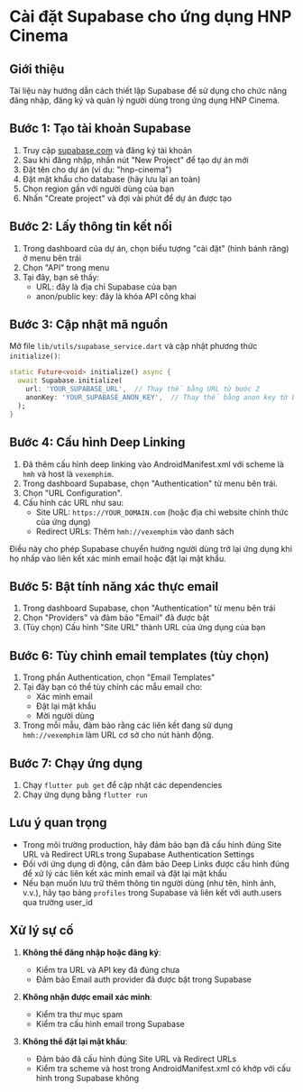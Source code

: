 # Cài đặt Supabase cho ứng dụng HNP Cinema

## Giới thiệu
Tài liệu này hướng dẫn cách thiết lập Supabase để sử dụng cho chức năng đăng nhập, đăng ký và quản lý người dùng trong ứng dụng HNP Cinema.

## Bước 1: Tạo tài khoản Supabase

1. Truy cập [supabase.com](https://supabase.com) và đăng ký tài khoản
2. Sau khi đăng nhập, nhấn nút "New Project" để tạo dự án mới
3. Đặt tên cho dự án (ví dụ: "hnp-cinema")
4. Đặt mật khẩu cho database (hãy lưu lại an toàn)
5. Chọn region gần với người dùng của bạn
6. Nhấn "Create project" và đợi vài phút để dự án được tạo

## Bước 2: Lấy thông tin kết nối

1. Trong dashboard của dự án, chọn biểu tượng "cài đặt" (hình bánh răng) ở menu bên trái
2. Chọn "API" trong menu
3. Tại đây, bạn sẽ thấy:
   - URL: đây là địa chỉ Supabase của bạn
   - anon/public key: đây là khóa API công khai

## Bước 3: Cập nhật mã nguồn

Mở file `lib/utils/supabase_service.dart` và cập nhật phương thức `initialize()`:

```dart
static Future<void> initialize() async {
  await Supabase.initialize(
    url: 'YOUR_SUPABASE_URL',  // Thay thế bằng URL từ bước 2
    anonKey: 'YOUR_SUPABASE_ANON_KEY',  // Thay thế bằng anon key từ bước 2
  );
}
```

## Bước 4: Cấu hình Deep Linking

1. Đã thêm cấu hình deep linking vào AndroidManifest.xml với scheme là `hmh` và host là `vexemphim`.
2. Trong dashboard Supabase, chọn "Authentication" từ menu bên trái.
3. Chọn "URL Configuration".
4. Cấu hình các URL như sau:
   - Site URL: `https://YOUR_DOMAIN.com` (hoặc địa chỉ website chính thức của ứng dụng)
   - Redirect URLs: Thêm `hmh://vexemphim` vào danh sách
   
Điều này cho phép Supabase chuyển hướng người dùng trở lại ứng dụng khi họ nhấp vào liên kết xác minh email hoặc đặt lại mật khẩu.

## Bước 5: Bật tính năng xác thực email

1. Trong dashboard Supabase, chọn "Authentication" từ menu bên trái
2. Chọn "Providers" và đảm bảo "Email" đã được bật
3. (Tùy chọn) Cấu hình "Site URL" thành URL của ứng dụng của bạn

## Bước 6: Tùy chỉnh email templates (tùy chọn)

1. Trong phần Authentication, chọn "Email Templates"
2. Tại đây bạn có thể tùy chỉnh các mẫu email cho:
   - Xác minh email
   - Đặt lại mật khẩu
   - Mời người dùng
3. Trong mỗi mẫu, đảm bảo rằng các liên kết đang sử dụng `hmh://vexemphim` làm URL cơ sở cho nút hành động.

## Bước 7: Chạy ứng dụng

1. Chạy `flutter pub get` để cập nhật các dependencies
2. Chạy ứng dụng bằng `flutter run`

## Lưu ý quan trọng

- Trong môi trường production, hãy đảm bảo bạn đã cấu hình đúng Site URL và Redirect URLs trong Supabase Authentication Settings
- Đối với ứng dụng di động, cần đảm bảo Deep Links được cấu hình đúng để xử lý các liên kết xác minh email và đặt lại mật khẩu
- Nếu bạn muốn lưu trữ thêm thông tin người dùng (như tên, hình ảnh, v.v.), hãy tạo bảng `profiles` trong Supabase và liên kết với auth.users qua trường user_id

## Xử lý sự cố

1. **Không thể đăng nhập hoặc đăng ký**:
   - Kiểm tra URL và API key đã đúng chưa
   - Đảm bảo Email auth provider đã được bật trong Supabase

2. **Không nhận được email xác minh**:
   - Kiểm tra thư mục spam
   - Kiểm tra cấu hình email trong Supabase

3. **Không thể đặt lại mật khẩu**:
   - Đảm bảo đã cấu hình đúng Site URL và Redirect URLs 
   - Kiểm tra scheme và host trong AndroidManifest.xml có khớp với cấu hình trong Supabase không 